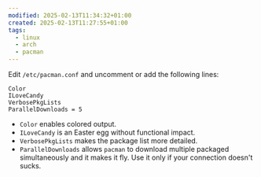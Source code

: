 ```yaml
---
modified: 2025-02-13T11:34:32+01:00
created: 2025-02-13T11:27:55+01:00
tags:
  - linux
  - arch
  - pacman
---
```


Edit `/etc/pacman.conf` and uncomment or add the following lines:

```
Color
ILoveCandy
VerbosePkgLists
ParallelDownloads = 5
```

- `Color` enables colored output.
- `ILoveCandy` is an Easter egg without functional impact.
- `VerbosePkgLists` makes the package list more detailed.
- `ParallelDownloads` allows `pacman` to download multiple packaged simultaneously and it makes it fly. Use it only if your connection doesn't sucks.
